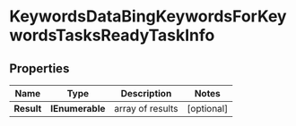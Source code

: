 # KeywordsDataBingKeywordsForKeywordsTasksReadyTaskInfo


## Properties

| Name | Type | Description | Notes |
|------------ | ------------- | ------------- | -------------|
**Result** | **IEnumerable<KeywordsDataBingKeywordsForKeywordsTasksReadyResultInfo>** | array of results |[optional]|